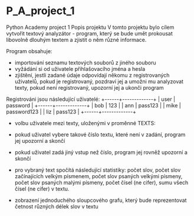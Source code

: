 # P_A_project_1
Python Academy project 1
Popis projektu
V tomto projektu bylo cílem vytvořit textový analyzátor - program, který se bude umět prokousat libovolně dlouhým textem a zjistit o něm různé informace.

Program obsahuje:

- importování seznamu textových souborů z jiného souboru
- vyžádání si od uživatele přihlašovacího jména a hesla
- zjištění, jestli zadané údaje odpovídají někomu z registrovaných uživatelů,
  pokud je registrovaný, pozdraví jej a umožni mu analyzovat texty,
  pokud není registrovaný, upozorní jej a ukonči program

Registrováni jsou následující uživatelé:
+------+-------------+
| user |   password  |
+------+-------------+
| bob  |     123     |
| ann  |   pass123   |
| mike | password123 |
| liz  |   pass123   |
+------+-------------+

- volbu uživatele mezi texty, uloženými v proměnné TEXTS:
- pokud uživatel vybere takové číslo textu, které není v zadání, program jej upozorní a skončí
- pokud uživatel zadá jiný vstup než číslo, program jej rovněž upozorní a skončí
- pro vybraný text spočítá následující statistiky:
    počet slov,
    počet slov začínajících velkým písmenem,
    počet slov psaných velkými písmeny,
    počet slov psaných malými písmeny,
    počet čísel (ne cifer),
    sumu všech čísel (ne cifer) v textu.
  
- zobrazení jednoduchého sloupcového grafu, který bude reprezentovat četnost různých délek slov v textu

